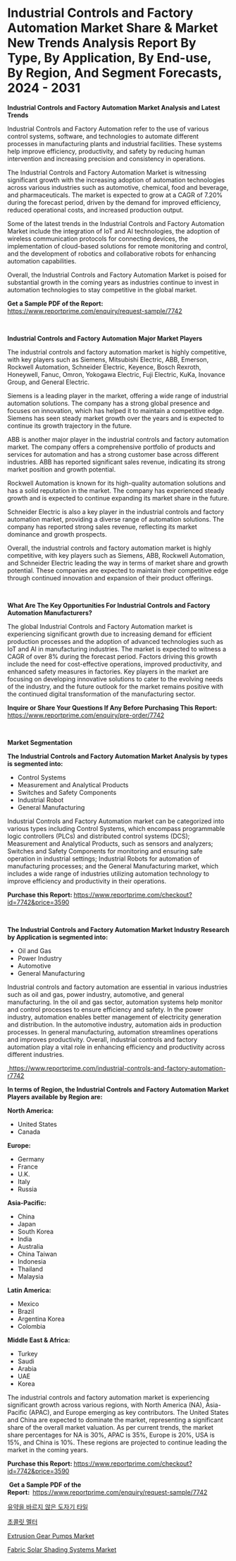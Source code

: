 <p><h1>Industrial Controls and Factory Automation Market Share & Market New Trends Analysis Report By Type, By Application, By End-use, By Region, And Segment Forecasts, 2024 - 2031</h1></p><p><strong>Industrial Controls and Factory Automation Market Analysis and Latest Trends</strong></p>
<p><p>Industrial Controls and Factory Automation refer to the use of various control systems, software, and technologies to automate different processes in manufacturing plants and industrial facilities. These systems help improve efficiency, productivity, and safety by reducing human intervention and increasing precision and consistency in operations.</p><p>The Industrial Controls and Factory Automation Market is witnessing significant growth with the increasing adoption of automation technologies across various industries such as automotive, chemical, food and beverage, and pharmaceuticals. The market is expected to grow at a CAGR of 7.20% during the forecast period, driven by the demand for improved efficiency, reduced operational costs, and increased production output.</p><p>Some of the latest trends in the Industrial Controls and Factory Automation Market include the integration of IoT and AI technologies, the adoption of wireless communication protocols for connecting devices, the implementation of cloud-based solutions for remote monitoring and control, and the development of robotics and collaborative robots for enhancing automation capabilities.</p><p>Overall, the Industrial Controls and Factory Automation Market is poised for substantial growth in the coming years as industries continue to invest in automation technologies to stay competitive in the global market.</p></p>
<p><strong>Get a Sample PDF of the Report:&nbsp;</strong> <a href="https://www.reportprime.com/enquiry/request-sample/7742">https://www.reportprime.com/enquiry/request-sample/7742</a></p>
<p>&nbsp;</p>
<p><strong>Industrial Controls and Factory Automation Major Market Players</strong></p>
<p><p>The industrial controls and factory automation market is highly competitive, with key players such as Siemens, Mitsubishi Electric, ABB, Emerson, Rockwell Automation, Schneider Electric, Keyence, Bosch Rexroth, Honeywell, Fanuc, Omron, Yokogawa Electric, Fuji Electric, KuKa, Inovance Group, and General Electric.</p><p>Siemens is a leading player in the market, offering a wide range of industrial automation solutions. The company has a strong global presence and focuses on innovation, which has helped it to maintain a competitive edge. Siemens has seen steady market growth over the years and is expected to continue its growth trajectory in the future.</p><p>ABB is another major player in the industrial controls and factory automation market. The company offers a comprehensive portfolio of products and services for automation and has a strong customer base across different industries. ABB has reported significant sales revenue, indicating its strong market position and growth potential.</p><p>Rockwell Automation is known for its high-quality automation solutions and has a solid reputation in the market. The company has experienced steady growth and is expected to continue expanding its market share in the future.</p><p>Schneider Electric is also a key player in the industrial controls and factory automation market, providing a diverse range of automation solutions. The company has reported strong sales revenue, reflecting its market dominance and growth prospects.</p><p>Overall, the industrial controls and factory automation market is highly competitive, with key players such as Siemens, ABB, Rockwell Automation, and Schneider Electric leading the way in terms of market share and growth potential. These companies are expected to maintain their competitive edge through continued innovation and expansion of their product offerings.</p></p>
<p>&nbsp;</p>
<p><strong>What Are The Key Opportunities For Industrial Controls and Factory Automation Manufacturers?</strong></p>
<p><p>The global Industrial Controls and Factory Automation market is experiencing significant growth due to increasing demand for efficient production processes and the adoption of advanced technologies such as IoT and AI in manufacturing industries. The market is expected to witness a CAGR of over 8% during the forecast period. Factors driving this growth include the need for cost-effective operations, improved productivity, and enhanced safety measures in factories. Key players in the market are focusing on developing innovative solutions to cater to the evolving needs of the industry, and the future outlook for the market remains positive with the continued digital transformation of the manufacturing sector.</p></p>
<p><strong>Inquire or Share Your Questions If Any Before Purchasing This Report:</strong> <a href="https://www.reportprime.com/enquiry/pre-order/7742">https://www.reportprime.com/enquiry/pre-order/7742</a></p>
<p>&nbsp;</p>
<p><strong>Market Segmentation</strong></p>
<p><strong>The Industrial Controls and Factory Automation Market Analysis by types is segmented into:</strong></p>
<p><ul><li>Control Systems</li><li>Measurement and Analytical Products</li><li>Switches and Safety Components</li><li>Industrial Robot</li><li>General Manufacturing</li></ul></p>
<p><p>Industrial Controls and Factory Automation market can be categorized into various types including Control Systems, which encompass programmable logic controllers (PLCs) and distributed control systems (DCS); Measurement and Analytical Products, such as sensors and analyzers; Switches and Safety Components for monitoring and ensuring safe operation in industrial settings; Industrial Robots for automation of manufacturing processes; and the General Manufacturing market, which includes a wide range of industries utilizing automation technology to improve efficiency and productivity in their operations.</p></p>
<p><strong>Purchase this Report:&nbsp;</strong><a href="https://www.reportprime.com/checkout?id=7742&price=3590">https://www.reportprime.com/checkout?id=7742&price=3590</a></p>
<p>&nbsp;</p>
<p><strong>The Industrial Controls and Factory Automation Market Industry Research by Application is segmented into:</strong></p>
<p><ul><li>Oil and Gas</li><li>Power Industry</li><li>Automotive</li><li>General Manufacturing</li></ul></p>
<p><p>Industrial controls and factory automation are essential in various industries such as oil and gas, power industry, automotive, and general manufacturing. In the oil and gas sector, automation systems help monitor and control processes to ensure efficiency and safety. In the power industry, automation enables better management of electricity generation and distribution. In the automotive industry, automation aids in production processes. In general manufacturing, automation streamlines operations and improves productivity. Overall, industrial controls and factory automation play a vital role in enhancing efficiency and productivity across different industries.</p></p>
<p><a href="https://www.reportprime.com/industrial-controls-and-factory-automation-r7742">&nbsp;https://www.reportprime.com/industrial-controls-and-factory-automation-r7742</a></p>
<p><strong>In terms of Region, the Industrial Controls and Factory Automation Market Players available by Region are:</strong></p>
<p>
    <p> <strong> North America: </strong>
        <ul>
            <li>United States</li>
            <li>Canada</li>
        </ul>
        </p> 
    <p> <strong> Europe: </strong>
        <ul>
            <li>Germany</li>
            <li>France</li>
            <li>U.K.</li>
            <li>Italy</li>
            <li>Russia</li>
        </ul>
        </p> 
    <p> <strong> Asia-Pacific: </strong>
        <ul>
            <li>China</li>
            <li>Japan</li>
            <li>South Korea</li>
            <li>India</li>
            <li>Australia</li>
            <li>China Taiwan</li>
            <li>Indonesia</li>
            <li>Thailand</li>
            <li>Malaysia</li>
        </ul>
        </p> 
    <p> <strong> Latin America: </strong>
        <ul>
            <li>Mexico</li>
            <li>Brazil</li>
            <li>Argentina Korea</li>
            <li>Colombia</li>
        </ul>
        </p> 
    <p> <strong> Middle East & Africa: </strong>
        <ul>
            <li>Turkey</li>
            <li>Saudi</li>
            <li>Arabia</li>
            <li>UAE</li>
            <li>Korea</li>
        </ul>
    </p>
    </p>
<p><p>The industrial controls and factory automation market is experiencing significant growth across various regions, with North America (NA), Asia-Pacific (APAC), and Europe emerging as key contributors. The United States and China are expected to dominate the market, representing a significant share of the overall market valuation. As per current trends, the market share percentages for NA is 30%, APAC is 35%, Europe is 20%, USA is 15%, and China is 10%. These regions are projected to continue leading the market in the coming years.</p></p>
<p><strong>Purchase this Report: </strong><a href="https://www.reportprime.com/checkout?id=7742&price=3590">https://www.reportprime.com/checkout?id=7742&price=3590</a></p>
<p>&nbsp;<strong>Get a Sample PDF of the Report:&nbsp;&nbsp;</strong><a href="https://www.reportprime.com/enquiry/request-sample/7742">https://www.reportprime.com/enquiry/request-sample/7742</a></p>
<p><strong></strong></p>
<p><p><a href="https://github.com/valroy852/Market-Research-Report-List-1/blob/main/846652772423.md">유약을 바르지 않은 도자기 타일</a></p><p><a href="https://github.com/royErdmtyan906778/Market-Research-Report-List-1/blob/main/773140372422.md">초콜릿 멜터</a></p><p><a href="https://github.com/wusalecollins540tpqoz/Market-Research-Report-List-2/blob/main/extrusion-gear-pumps-market.md">Extrusion Gear Pumps Market</a></p><p><a href="https://github.com/kathiaseamanalvaradovlprc2h/Market-Research-Report-List-2/blob/main/fabric-solar-shading-systems-market.md">Fabric Solar Shading Systems Market</a></p></p>
